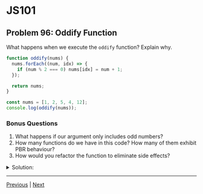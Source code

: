 # JS101
## Problem 96: Oddify Function

What happens when we execute the `oddify` function? Explain why.

```js
function oddify(nums) {
  nums.forEach((num, idx) => {
    if (num % 2 === 0) nums[idx] = num + 1;
  });

  return nums;
}

const nums = [1, 2, 5, 4, 12];
console.log(oddify(nums));
```

### Bonus Questions
1. What happens if our argument only includes odd numbers?
2. How many functions do we have in this code? How many of them exhibit PBR behaviour?
3. How would you refactor the function to eliminate side effects?

<details>
<summary>Solution:</summary>

**Output:** `[1, 3, 5, 5, 13]`

**Explanation:**

The function receives a reference to the array and mutates it by incrementing any even numbers to make them odd:
- `1` is odd → stays `1`
- `2` is even → becomes `3`
- `5` is odd → stays `5`
- `4` is even → becomes `5`
- `12` is even → becomes `13`

The function then returns the same array reference. This exhibits pass-by-reference behavior because the original `nums` array is mutated.

**Bonus Questions:**

1. The function will simply return the original array intact. It's still pass-by-reference, though - the function still receives a reference to the array, it just doesn't perform any mutations.

```js
const nums = [1, 3, 5, 7];
console.log(oddify(nums));  // [1, 3, 5, 7]
console.log(nums);          // [1, 3, 5, 7] (same array)
```

2. Three functions, all of which receive objects as arguments:
   - `oddify` - receives the array
   - The `forEach` callback - receives the array element (`num`) and index (`idx`), but more importantly...
   - **Note:** The callback also has access to the array through closure (`nums`), which it uses to perform mutations via `nums[idx]`

All three technically exhibit PBR behavior because they all have access to the array reference (whether as a parameter or through closure).

3. Example solution to eliminate side effects:

```js
function oddify(nums) {
  return nums.map(num => {
    if (num % 2 === 0) return num + 1;
    return num;
  });
}

const nums = [1, 2, 5, 4, 12];
const result = oddify(nums);
console.log(result);  // [1, 3, 5, 5, 13]
console.log(nums);    // [1, 2, 5, 4, 12] (unchanged)
```

This version uses `map` which returns a new array, leaving the original unchanged. It's a pure function with no side effects.

</details>

---

[Previous](95.md) | [Next](97.md)

